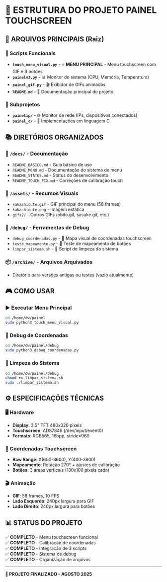 # 📁 ESTRUTURA DO PROJETO PAINEL TOUCHSCREEN

## 🎯 ARQUIVOS PRINCIPAIS (Raiz)

### 🚀 Scripts Funcionais
- **`touch_menu_visual.py`** - ⭐ **MENU PRINCIPAL** - Menu touchscreen com GIF e 3 botões
- **`painelv3.py`** - 📊 Monitor do sistema (CPU, Memória, Temperatura)
- **`painel_gif.py`** - 🎬 Exibidor de GIFs animados
- **`README.md`** - 📖 Documentação principal do projeto

### 📂 Subprojetos
- **`painelip/`** - 🌐 Monitor de rede (IPs, dispositivos conectados)
- **`painel_c/`** - 🔧 Implementações em linguagem C

## 📚 DIRETÓRIOS ORGANIZADOS

### 📖 `/docs/` - Documentação
- `README_BASICO.md` - Guia básico de uso
- `README_MENU.md` - Documentação do sistema de menu
- `README_STATUS.md` - Status do desenvolvimento
- `README_TOUCH_FIX.md` - Correções de calibração touch

### 🎨 `/assets/` - Recursos Visuais
- `kakashicute.gif` - GIF principal do menu (58 frames)
- `kakashicute.png` - Imagem estática
- `gifs2/` - Outros GIFs (obito.gif, sasuke.gif, etc.)

### 🔧 `/debug/` - Ferramentas de Debug
- `debug_coordenadas.py` - 🎯 Mapa visual de coordenadas touchscreen
- `teste_mapeamento.py` - 📍 Teste de mapeamento de botões
- `limpar_sistema.sh` - 🧹 Script de limpeza do sistema

### 📦 `/archive/` - Arquivos Arquivados
- Diretório para versões antigas ou testes (vazio atualmente)

## 🎮 COMO USAR

### ▶️ Executar Menu Principal
```bash
cd /home/dw/painel
sudo python3 touch_menu_visual.py
```

### 🔧 Debug de Coordenadas
```bash
cd /home/dw/painel/debug
sudo python3 debug_coordenadas.py
```

### 🧹 Limpeza do Sistema
```bash
cd /home/dw/painel/debug
chmod +x limpar_sistema.sh
sudo ./limpar_sistema.sh
```

## ⚙️ ESPECIFICAÇÕES TÉCNICAS

### 🖥️ Hardware
- **Display**: 3.5" TFT 480x320 pixels
- **Touchscreen**: ADS7846 (/dev/input/event0)
- **Formato**: RGB565, 16bpp, stride=960

### 🎯 Coordenadas Touchscreen
- **Raw Range**: X(600-3600), Y(400-3800)
- **Mapeamento**: Rotação 270° + ajustes de calibração
- **Botões**: 3 áreas verticais (180x100 pixels cada)

### 🎬 Animação
- **GIF**: 58 frames, 10 FPS
- **Lado Esquerdo**: 240px largura para GIF
- **Lado Direito**: 240px largura para botões

## 📊 STATUS DO PROJETO

✅ **COMPLETO** - Menu touchscreen funcional  
✅ **COMPLETO** - Calibração de coordenadas  
✅ **COMPLETO** - Integração de 3 scripts  
✅ **COMPLETO** - Sistema de debug  
✅ **COMPLETO** - Organização de arquivos  

---
**🎊 PROJETO FINALIZADO - AGOSTO 2025**
